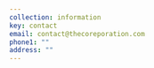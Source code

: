 ```yaml
---
collection: information
key: contact
email: contact@thecoreporation.com
phone1: ""
address: ""
---
```

